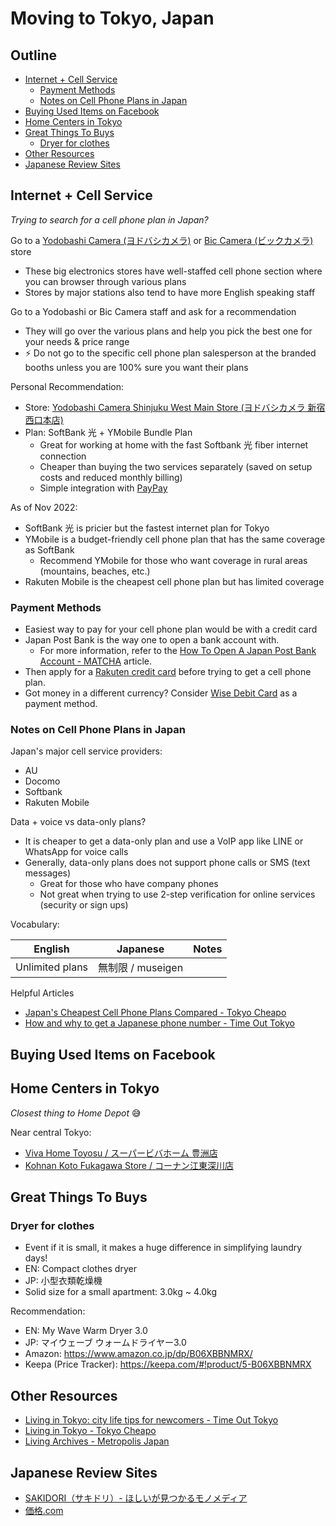 # Moving to Tokyo, Japan

## Outline <!-- omit in toc -->

* [Internet + Cell Service](#internet--cell-service)
  * [Payment Methods](#payment-methods)
  * [Notes on Cell Phone Plans in Japan](#notes-on-cell-phone-plans-in-japan)
* [Buying Used Items on Facebook](#buying-used-items-on-facebook)
* [Home Centers in Tokyo](#home-centers-in-tokyo)
* [Great Things To Buys](#great-things-to-buys)
  * [Dryer for clothes](#dryer-for-clothes)
* [Other Resources](#other-resources)
* [Japanese Review Sites](#japanese-review-sites)

## Internet + Cell Service

_Trying to search for a cell phone plan in Japan?_

Go to a [Yodobashi Camera (ヨドバシカメラ)](https://www.google.com/maps/search/%E3%83%A8%E3%83%89%E3%83%90%E3%82%B7%E3%82%AB%E3%83%A1%E3%83%A9/) or [Bic Camera (ビックカメラ)](https://www.google.com/maps/search/%EF%BE%8B%EF%BE%9E%EF%BD%AF%EF%BD%B8%EF%BD%B6%EF%BE%92%EF%BE%97/) store
* These big electronics stores have well-staffed cell phone section where you can browser through various plans
* Stores by major stations also tend to have more English speaking staff

Go to a Yodobashi or Bic Camera staff and ask for a recommendation
* They will go over the various plans and help you pick the best one for your needs & price range
* ⚡ Do not go to the specific cell phone plan salesperson at the branded booths unless you are 100% sure you want their plans

Personal Recommendation:
* Store: [Yodobashi Camera Shinjuku West Main Store (ヨドバシカメラ 新宿西口本店)](https://goo.gl/maps/A6AnJRYfraKQURZk6)
* Plan: SoftBank 光 + YMobile Bundle Plan
  * Great for working at home with the fast Softbank 光 fiber internet connection
  * Cheaper than buying the two services separately (saved on setup costs and reduced monthly billing)
  * Simple integration with [PayPay](https://blog.paypay.ne.jp/en/english-language-on-paypay/)

As of Nov 2022:
* SoftBank 光 is pricier but the fastest internet plan for Tokyo
* YMobile is a budget-friendly cell phone plan that has the same coverage as SoftBank
  * Recommend YMobile for those who want coverage in rural areas (mountains, beaches, etc.)
* Rakuten Mobile is the cheapest cell phone plan but has limited coverage

### Payment Methods

* Easiest way to pay for your cell phone plan would be with a credit card
* Japan Post Bank is the way one to open a bank account with.
  * For more information, refer to the [How To Open A Japan Post Bank Account - MATCHA](https://matcha-jp.com/en/4496) article.
* Then apply for a [Rakuten credit card](https://www.rakuten-card.co.jp/) before trying to get a cell phone plan.
* Got money in a different currency? Consider [Wise Debit Card](https://transferwise.prf.hn/l/6Z8d5Y5) as a payment method.

### Notes on Cell Phone Plans in Japan

Japan's major cell service providers:
* AU
* Docomo
* Softbank
* Rakuten Mobile

Data + voice vs data-only plans?
* It is cheaper to get a data-only plan and use a VoIP app like LINE or WhatsApp for voice calls
* Generally, data-only plans does not support phone calls or SMS (text messages)
  * Great for those who have company phones
  * Not great when trying to use 2-step verification for online services (security or sign ups)


Vocabulary:

| English         | Japanese          | Notes |
| --------------- | ----------------- | ----- |
| Unlimited plans | 無制限 / museigen |

Helpful Articles
* [Japan's Cheapest Cell Phone Plans Compared - Tokyo Cheapo](https://tokyocheapo.com/business/japan-sim-card-options-data-voice/)
* [How and why to get a Japanese phone number - Time Out Tokyo](https://www.timeout.com/tokyo/things-to-do/how-and-why-to-get-a-japanese-phone-number?package_page=112292)

## Buying Used Items on Facebook

## Home Centers in Tokyo

_Closest thing to Home Depot_ 😅

Near central Tokyo:
* [Viva Home Toyosu / スーパービバホーム 豊洲店](https://goo.gl/maps/joP3skD6cFqW3RG99)
* [Kohnan Koto Fukagawa Store / コーナン江東深川店](https://goo.gl/maps/c5gas35kiGSvoWMe9)

## Great Things To Buys

### Dryer for clothes

* Event if it is small, it makes a huge difference in simplifying laundry days!
* EN: Compact clothes dryer
* JP: 小型衣類乾燥機
* Solid size for a small apartment: 3.0kg ~ 4.0kg

Recommendation:
* EN: My Wave Warm Dryer 3.0
* JP: マイウェーブ ウォームドライヤー3.0
* Amazon: <https://www.amazon.co.jp/dp/B06XBBNMRX/>
* Keepa (Price Tracker): <https://keepa.com/#!product/5-B06XBBNMRX>

## Other Resources

* [Living in Tokyo: city life tips for newcomers - Time Out Tokyo](https://www.timeout.com/tokyo/city-life/your-guide-to-living-in-tokyo)
* [Living in Tokyo - Tokyo Cheapo](https://tokyocheapo.com/living/)
* [Living Archives - Metropolis Japan](https://metropolisjapan.com/living/)

## Japanese Review Sites

* [SAKIDORI（サキドリ）- ほしいが見つかるモノメディア](https://sakidori.co/)
* [価格.com](https://kakaku.com/)
